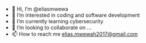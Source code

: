 - 👋 Hi, I’m @eliasmwewa 
- 👀 I’m interested in coding and software development
- 🌱 I’m currently learning cybersecurity 
- 💞️ I’m looking to collaborate on ...
- 📫 How to reach me elias.mwewah2017@gmail.com

<!---
3lia6/3lia6 is a ✨ special ✨ repository because its `README.md` (this file) appears on your GitHub profile.
You can click the Preview link to take a look at your changes.
--->
